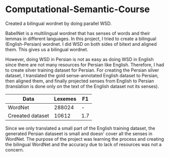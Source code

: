 # Computational-Semantic-Course

Created a bilingual wordnet by doing parallel WSD.

BabelNet is a multilingual wordnet that has senses of words and their lemmas in different languages. 
In this project, I tried to create a bilingual (English-Persian) wordnet. I did WSD on both sides of bitext and aligned them. This gives us a bilingual wordnet.

However, doing WSD in Persian is not as easy as doing WSD in English since there are not many resources for Persian like English. Therefore, I had to 
create silver training dataset for Persian. For creating the Persian silver dataset, I translated the gold sense-annotated English dataset to Persian, then aligned them, and finally projected senses from English to Persian (translation is done only on the text of the English dataset not its senses).

| Data | Lexemes | F1 |
| ------------- | ------------- | - |
| WordNet  | 288024 | - |
| Creeated dataset  | 10612 | 1.7 |

Since we only translated a small part of the English training dataset, the generated Persian dataseet is small and doesn' cover all the senses in WordNet. 
The purpose of the project was learning the process and creating the bilingual WordNet and the accuracy due to lack of resources was not a concern.

